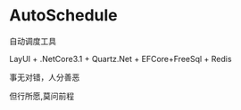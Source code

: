 # AutoSchedule
自动调度工具

LayUI + .NetCore3.1 + Quartz.Net + EFCore+FreeSql + Redis

事无对错，人分善恶

但行所愿,莫问前程

